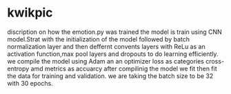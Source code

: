 # kwikpic
discription on how the emotion.py was trained
the model is train using CNN model.Strat with the initialization of the model 
followed by batch normalization layer and then deffernt convents layers with ReLu as an
activation function,max pool layers and dropouts to do learning efficiently.
we compile the model using Adam an an optimizer loss as categories cross-entropy amd metrics as accuarcy 
after compilinig the model we fit then fit the data for training and validation. we 
are taking the batch size to be 32 with 30 epochs.
